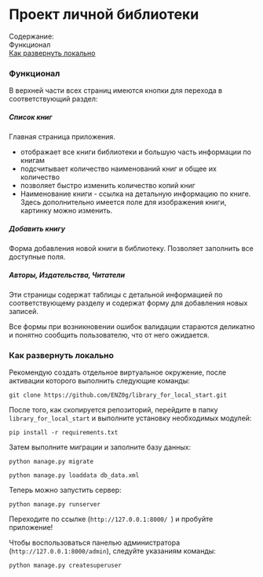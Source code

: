 # Проект личной библиотеки

Содержание:  
Функционал  
[Как развернуть локально](#как-развернуть-локально)

### Функционал

В верхней части всех страниц имеются кнопки для перехода
в соответствующий раздел: 

##### Список книг
Главная страница приложения.
- отображает все книги библиотеки
и большую часть информации по книгам
- подсчитывает количество наименований книг и общее их количество
- позволяет быстро изменить количество копий книг
- Наименование книги - ссылка на детальную информацию по книге.
Здесь дополнительно имеется поле для изображения книги,
 картинку можно изменить.
 
##### Добавить книгу
Форма добавления новой книги в библиотеку.
Позволяет заполнить все доступные поля.

##### Авторы, Издательства, Читатели
Эти страницы содержат таблицы с детальной информацией по
соответствующему разделу и содержат форму для добавления
новых записей.

Все формы при возникновении ошибок валидации стараются
деликатно и понятно сообщить пользователю, что от него
ожидается.

### Как развернуть локально

Рекомендую создать отдельное виртуальное окружение,
после активации которого выполнить следующие команды:  

`git clone https://github.com/ENZ0g/library_for_local_start.git`  
  
После того, как скопируется репозиторий, 
перейдите в папку `library_for_local_start` и выполните установку
необходимых модулей:  

`pip install -r requirements.txt`

Затем выполните миграции и заполните базу данных:  

`python manage.py migrate`  

`python manage.py loaddata db_data.xml`

Теперь можно запустить сервер:  

`python manage.py runserver`

Переходите по ссылке (`http://127.0.0.1:8000/
`) и пробуйте приложение!

Чтобы воспользоваться панелью администратора
(`http://127.0.0.1:8000/admin`), следуйте
указаниям команды:  

`python manage.py createsuperuser`  
